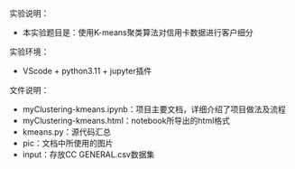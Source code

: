 实验说明：
- 本实验题目是：使用K-means聚类算法对信用卡数据进行客户细分

实验环境：
- VScode + python3.11 + jupyter插件

文件说明：
- myClustering-kmeans.ipynb：项目主要文档，详细介绍了项目做法及流程
- myClustering-kmeans.html：notebook所导出的html格式
- kmeans.py：源代码汇总
- pic：文档中所使用的图片
- input：存放CC GENERAL.csv数据集